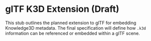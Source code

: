 # glTF K3D Extension (Draft)

This stub outlines the planned extension to glTF for embedding Knowledge3D metadata. The final specification will define how `.k3d` information can be referenced or embedded within a glTF scene.
